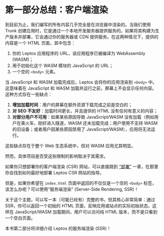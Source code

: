 # 第一部分总结：客户端渲染

到目前为止，我们编写的所有内容几乎完全是在浏览器中渲染的。当我们使用 Trunk 创建应用时，它是通过一个本地开发服务器提供服务的。如果将其构建为生产版本并部署，它会通过你的服务器或 CDN 提供服务。在这两种情况下，提供的内容是一个 HTML 页面，其中包含：

1. 你的 Leptos 应用程序的 URL，该应用程序已被编译为 WebAssembly (WASM)；
2. 用于初始化这个 WASM 模块的 JavaScript 的 URL；
3. 一个空的 `<body>` 元素。

当 JavaScript 和 WASM 加载完成后，Leptos 会将你的应用渲染到 `<body>` 中。这意味着在 JavaScript 和 WASM 加载并运行之前，屏幕上不会显示任何内容。这种方式存在一些缺点：

1. **增加加载时间**：用户的屏幕在额外资源下载完成之前是空白的；
2. **对 SEO 不友好**：加载时间更长，并且提供的 HTML 没有任何有意义的内容；
3. **对部分用户不可用**：如果某些原因导致 JavaScript/WASM 没有加载（例如用户在乘火车，刚好进入隧道，WASM 还未加载完成；用户使用不支持 WASM 的旧设备；或者用户因某些原因禁用了 JavaScript/WASM），应用将无法运行。

这些缺点存在于整个 Web 生态系统中，但对 WASM 应用尤其明显。

然而，具体项目是否受这些限制的影响取决于其需求。

如果你只想部署你的客户端渲染 (CSR) 网站，可以直接跳到 [“部署”](https://leptos-rs.github.io/leptos/deployment/index.html) 一章，在那里你会找到如何最好地部署 Leptos CSR 网站的指导。

但是，如果你希望在 `index.html` 页面中返回的不仅仅是一个空的 `<body>` 标签，该怎么办呢？可以使用“服务端渲染” (Server-Side Rendering, SSR)！

关于这个主题，可以写一本（可能已经有）完整的书，但其核心非常简单：通过 SSR，你可以返回一个初始的 HTML 页面，反映应用或站点的实际初始状态。这样在 JavaScript/WASM 加载期间，用户可以访问纯 HTML 版本，而不是只看到一个空白页面。

本书第二部分将详细介绍 Leptos 的服务端渲染 (SSR)！
